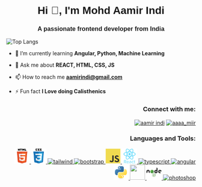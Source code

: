 
<h1 align="center" style="font-family: 'Poppins', sans-serif;">Hi 👋, I'm Mohd Aamir Indi</h1>
<h3 align="center" style="font-family: 'Poppins', sans-serif;">A passionate frontend developer from India</h3>


![Top Langs](https://github-readme-stats.vercel.app/api/top-langs/?username=aamirindi&langs_count=8)

<p align="right"> 

- 🌱 I’m currently learning **Angular, Python, Machine Learning**

- 💬 Ask me about **REACT, HTML, CSS, JS**

- 📫 How to reach me **aamirindi@gmail.com**

- ⚡ Fun fact **I Love doing Calisthenics**

</p>

<h3 align="right">Connect with me:</h3>
<p align="right">
<a href="https://linkedin.com/in/aamir indi" target="blank"><img align="center" src="https://raw.githubusercontent.com/rahuldkjain/github-profile-readme-generator/master/src/images/icons/Social/linked-in-alt.svg" alt="aamir indi" height="30" width="40" /></a>
<a href="https://instagram.com/aaaa_miir" target="blank"><img align="center" src="https://raw.githubusercontent.com/rahuldkjain/github-profile-readme-generator/master/src/images/icons/Social/instagram.svg" alt="aaaa_miir" height="30" width="40" /></a>
</p>

<h3 align="right">Languages and Tools:</h3>
<p align="right"><!--   html --><a href="https://www.w3.org/html/" target="_blank" rel="noreferrer"> <img src="https://raw.githubusercontent.com/devicons/devicon/master/icons/html5/html5-original-wordmark.svg" alt="html5" width="40" height="40"/> </a><!--   css --><a href="https://www.w3schools.com/css/" target="_blank" rel="noreferrer"> <img src="https://raw.githubusercontent.com/devicons/devicon/master/icons/css3/css3-original-wordmark.svg" alt="css3" width="40" height="40"/> </a><!--   css libraries --><a href="https://tailwindcss.com/" target="_blank" rel="noreferrer"> <img src="https://upload.wikimedia.org/wikipedia/commons/d/d5/Tailwind_CSS_Logo.svg" alt="tailwind" width="40" height="40"/> </a><a href="https://getbootstrap.com" target="_blank" rel="noreferrer"> <img src="https://getbootstrap.com/docs/5.0/assets/brand/bootstrap-logo.svg" alt="bootstrap" width="40" height="40"/> </a><!--   js --><a href="https://developer.mozilla.org/en-US/docs/Web/JavaScript" target="_blank" rel="noreferrer"> <img src="https://raw.githubusercontent.com/devicons/devicon/master/icons/javascript/javascript-original.svg" alt="javascript" width="40" height="40"/> </a><!--   react --><a href="https://reactjs.org/" target="_blank" rel="noreferrer"> <img src="https://raw.githubusercontent.com/devicons/devicon/master/icons/react/react-original-wordmark.svg" alt="react" width="40" height="40"/> </a><!--   ts --><a href="https://www.typescriptlang.org" target="_blank" rel="noreferrer"> <img src="https://upload.wikimedia.org/wikipedia/commons/thumb/4/4c/Typescript_logo_2020.svg/768px-Typescript_logo_2020.svg.png?20221110153201" alt="typescript" width="40" height="40"/> </a><!--   angular --><a href="https://angular.io" target="_blank" rel="noreferrer"> <img src="https://upload.wikimedia.org/wikipedia/commons/thumb/c/cf/Angular_full_color_logo.svg/2048px-Angular_full_color_logo.svg.png" alt="angular" width="40" height="40"/> </a><!--   python --><a href="https://www.python.org" target="_blank" rel="noreferrer"> <img src="https://raw.githubusercontent.com/devicons/devicon/master/icons/python/python-original.svg" alt="python" width="40" height="40"/> </a><!--   firebase --><a href="https://firebase.google.com/" target="_blank" rel="noreferrer"> <img src="https://yt3.googleusercontent.com/GsP5Yvc5jOSop4SJf_75wdOYaEbO-7ZyYhnARodAGRnEMh-OQjGPGzUz2ZtzsHPtqFyHGvmbEtI=s900-c-k-c0x00ffffff-no-rj" width="40" height="40"/> </a><!--   other --><a href="https://nodejs.org" target="_blank" rel="noreferrer"> <img src="https://raw.githubusercontent.com/devicons/devicon/master/icons/nodejs/nodejs-original-wordmark.svg" alt="nodejs" width="40" height="40"/> </a>
 <a href="https://www.photoshop.com/en" target="_blank" rel="noreferrer"> <img src="https://upload.wikimedia.org/wikipedia/commons/6/66/Photoshop_Touch_Logo.png" alt="photoshop" width="40" height="40"/> </a></p>






